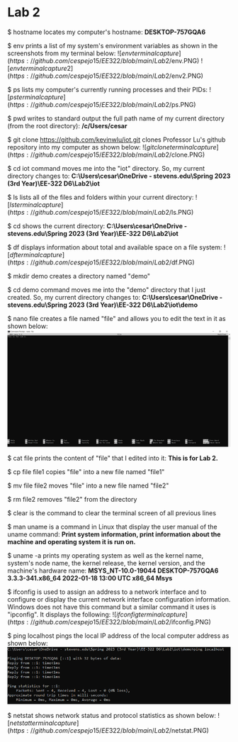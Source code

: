 # Lab 2 #
$ hostname locates my computer's hostname: **DESKTOP-757GQA6**

$ env prints a list of my system's environment variables as shown in the screenshots from my terminal below:
![$env terminal capture](https://github.com/cespejo15/EE322/blob/main/Lab2/$env.PNG)
![$env terminal capture 2](https://github.com/cespejo15/EE322/blob/main/Lab2/$env2.PNG)

$ ps lists my computer's currently running processes and their PIDs:
![$ps terminal capture](https://github.com/cespejo15/EE322/blob/main/Lab2/$ps.PNG)

$ pwd writes to standard output the full path name of my current directory (from the root directory): **/c/Users/cesar**

$ git clone https://github.com/kevinwlu/iot.git clones Professor Lu's github repository into my computer as shown below:
![$git clone terminal capture](https://github.com/cespejo15/EE322/blob/main/Lab2/$clone.PNG)

$ cd iot command moves me into the "iot" directory. So, my current directory changes to: **C:\Users\cesar\OneDrive - stevens.edu\Spring 2023 (3rd Year)\EE-322 D6\Lab2\iot**

$ ls lists all of the files and folders within your current directory:
![$ls terminal capture](https://github.com/cespejo15/EE322/blob/main/Lab2/$ls.PNG)

$ cd shows the current directory: **C:\Users\cesar\OneDrive - stevens.edu\Spring 2023 (3rd Year)\EE-322 D6\Lab2\iot**

$ df displays information about total and available space on a file system:
![$df terminal capture](https://github.com/cespejo15/EE322/blob/main/Lab2/$df.PNG)

$ mkdir demo creates a directory named "demo"

$ cd demo command moves me into the "demo" directory that I just created. So, my current directory changes to: **C:\Users\cesar\OneDrive - stevens.edu\Spring 2023 (3rd Year)\EE-322 D6\Lab2\iot\demo**

$ nano file creates a file named "file" and allows you to edit the text in it as shown below:
![$df terminal capture](https://github.com/cespejo15/EE322/blob/main/Lab2/%24nano%20file.PNG)

$ cat file prints the content of "file" that I edited into it: **This is for Lab 2.**

$ cp file file1 copies "file" into a new file named "file1"

$ mv file file2 moves "file" into a new file named "file2"

$ rm file2 removes "file2" from the directory

$ clear is the command to clear the terminal screen of all previous lines

$ man uname is a command in Linux that display the user manual of the uname command: **Print system information, print information about the machine and operating system it is run on.**

$ uname -a prints my operating system as well as the kernel name, system's node name, the kernel release, the kernel version, and the machine's hardware name:
**MSYS_NT-10.0-19044 DESKTOP-757GQA6 3.3.3-341.x86_64 2022-01-18 13:00 UTC x86_64 Msys**

$ ifconfig is used to assign an address to a network interface and to configure or display the current network interface configuration information. Windows does not have this command but a similar command it uses is "ipconfig". It displays the following:
![$ifconfig terminal capture](https://github.com/cespejo15/EE322/blob/main/Lab2/$ifconfig.PNG)

$ ping localhost pings the local IP address of the local computer address as shown below:
![$ping localhost terminal capture](https://github.com/cespejo15/EE322/blob/main/Lab2/%24ping%20localhost.PNG)

$ netstat shows network status and protocol statistics as shown below:
![$netstat terminal capture](https://github.com/cespejo15/EE322/blob/main/Lab2/$netstat.PNG)
